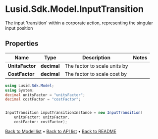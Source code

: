 # Lusid.Sdk.Model.InputTransition
The input 'transition' within a corporate action, representing the singular input position

## Properties

Name | Type | Description | Notes
------------ | ------------- | ------------- | -------------
**UnitsFactor** | **decimal** | The factor to scale units by | 
**CostFactor** | **decimal** | The factor to scale cost by | 

```csharp
using Lusid.Sdk.Model;
using System;
decimal unitsFactor = "unitsFactor";
decimal costFactor = "costFactor";


InputTransition inputTransitionInstance = new InputTransition(
    unitsFactor: unitsFactor,
    costFactor: costFactor);
```

[Back to Model list](../README.md#documentation-for-models) &#8226; [Back to API list](../README.md#documentation-for-api-endpoints) &#8226; [Back to README](../README.md)
